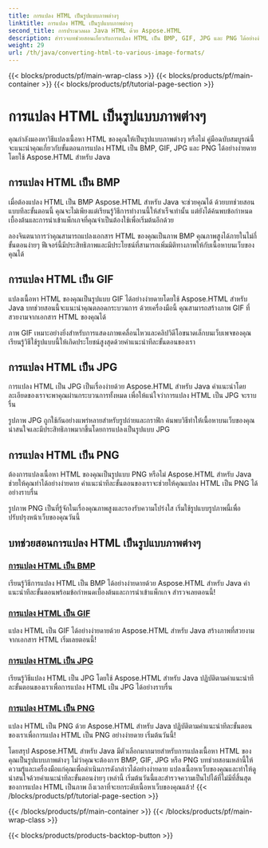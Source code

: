 ```yaml
---
title: การแปลง HTML เป็นรูปแบบภาพต่างๆ
linktitle: การแปลง HTML เป็นรูปแบบภาพต่างๆ
second_title: การประมวลผล Java HTML ด้วย Aspose.HTML
description: สำรวจบทช่วยสอนเกี่ยวกับการแปลง HTML เป็น BMP, GIF, JPG และ PNG ได้อย่างง่ายดายด้วย Aspose.HTML สำหรับ Java สร้างรูปภาพที่สวยงามจากเอกสาร HTML
weight: 29
url: /th/java/converting-html-to-various-image-formats/
---
```


{{< blocks/products/pf/main-wrap-class >}}
{{< blocks/products/pf/main-container >}}
{{< blocks/products/pf/tutorial-page-section >}}

# การแปลง HTML เป็นรูปแบบภาพต่างๆ


คุณกำลังมองหาวิธีแปลงเนื้อหา HTML ของคุณให้เป็นรูปแบบภาพต่างๆ หรือไม่ คู่มือฉบับสมบูรณ์นี้จะแนะนำคุณเกี่ยวกับขั้นตอนการแปลง HTML เป็น BMP, GIF, JPG และ PNG ได้อย่างง่ายดายโดยใช้ Aspose.HTML สำหรับ Java 

## การแปลง HTML เป็น BMP

เมื่อต้องแปลง HTML เป็น BMP Aspose.HTML สำหรับ Java จะช่วยคุณได้ ด้วยบทช่วยสอนแบบทีละขั้นตอนนี้ คุณจะไม่เพียงแต่เรียนรู้วิธีการทำงานนี้ให้สำเร็จเท่านั้น แต่ยังได้ค้นพบข้อกำหนดเบื้องต้นและการนำเข้าแพ็กเกจที่คุณจำเป็นต้องใช้เพื่อเริ่มต้นอีกด้วย

ลองจินตนาการว่าคุณสามารถแปลงเอกสาร HTML ของคุณเป็นภาพ BMP คุณภาพสูงได้ภายในไม่กี่ขั้นตอนง่ายๆ ฟีเจอร์นี้มีประสิทธิภาพและมีประโยชน์ที่สามารถเพิ่มมิติทางภาพให้กับเนื้อหาบนเว็บของคุณได้

## การแปลง HTML เป็น GIF

แปลงเนื้อหา HTML ของคุณเป็นรูปแบบ GIF ได้อย่างง่ายดายโดยใช้ Aspose.HTML สำหรับ Java บทช่วยสอนนี้จะแนะนำคุณตลอดกระบวนการ ด้วยเครื่องมือนี้ คุณสามารถสร้างภาพ GIF ที่สวยงามจากเอกสาร HTML ของคุณได้

ภาพ GIF เหมาะอย่างยิ่งสำหรับการแสดงภาพเคลื่อนไหวและคลิปวิดีโอขนาดเล็กบนเว็บเพจของคุณ เรียนรู้วิธีใช้รูปแบบนี้ให้เกิดประโยชน์สูงสุดด้วยคำแนะนำทีละขั้นตอนของเรา

## การแปลง HTML เป็น JPG

การแปลง HTML เป็น JPG เป็นเรื่องง่ายด้วย Aspose.HTML สำหรับ Java คำแนะนำโดยละเอียดของเราจะพาคุณผ่านกระบวนการทั้งหมด เพื่อให้แน่ใจว่าการแปลง HTML เป็น JPG จะราบรื่น

รูปภาพ JPG ถูกใช้กันอย่างแพร่หลายสำหรับรูปถ่ายและกราฟิก ค้นพบวิธีทำให้เนื้อหาบนเว็บของคุณน่าสนใจและมีประสิทธิภาพมากขึ้นโดยการแปลงเป็นรูปแบบ JPG

## การแปลง HTML เป็น PNG

ต้องการแปลงเนื้อหา HTML ของคุณเป็นรูปแบบ PNG หรือไม่ Aspose.HTML สำหรับ Java ช่วยให้คุณทำได้อย่างง่ายดาย คำแนะนำทีละขั้นตอนของเราจะช่วยให้คุณแปลง HTML เป็น PNG ได้อย่างราบรื่น

รูปภาพ PNG เป็นที่รู้จักในเรื่องคุณภาพสูงและรองรับความโปร่งใส เริ่มใช้รูปแบบรูปภาพนี้เพื่อปรับปรุงหน้าเว็บของคุณวันนี้

## บทช่วยสอนการแปลง HTML เป็นรูปแบบภาพต่างๆ
### [การแปลง HTML เป็น BMP](./convert-html-to-bmp/)
เรียนรู้วิธีการแปลง HTML เป็น BMP ได้อย่างง่ายดายด้วย Aspose.HTML สำหรับ Java คำแนะนำทีละขั้นตอนพร้อมข้อกำหนดเบื้องต้นและการนำเข้าแพ็กเกจ สำรวจเลยตอนนี้!
### [การแปลง HTML เป็น GIF](./convert-html-to-gif/)
แปลง HTML เป็น GIF ได้อย่างง่ายดายด้วย Aspose.HTML สำหรับ Java สร้างภาพที่สวยงามจากเอกสาร HTML เริ่มเลยตอนนี้!
### [การแปลง HTML เป็น JPG](./convert-html-to-jpg/)
เรียนรู้วิธีแปลง HTML เป็น JPG โดยใช้ Aspose.HTML สำหรับ Java ปฏิบัติตามคำแนะนำทีละขั้นตอนของเราเพื่อการแปลง HTML เป็น JPG ได้อย่างราบรื่น
### [การแปลง HTML เป็น PNG](./convert-html-to-png/)
แปลง HTML เป็น PNG ด้วย Aspose.HTML สำหรับ Java ปฏิบัติตามคำแนะนำทีละขั้นตอนของเราเพื่อการแปลง HTML เป็น PNG อย่างง่ายดาย เริ่มต้นวันนี้!

โดยสรุป Aspose.HTML สำหรับ Java มีตัวเลือกมากมายสำหรับการแปลงเนื้อหา HTML ของคุณเป็นรูปแบบภาพต่างๆ ไม่ว่าคุณจะต้องการ BMP, GIF, JPG หรือ PNG บทช่วยสอนเหล่านี้ให้ความรู้และเครื่องมือแก่คุณเพื่อดำเนินการดังกล่าวได้อย่างง่ายดาย แปลงเนื้อหาเว็บของคุณและทำให้ดูน่าสนใจด้วยคำแนะนำทีละขั้นตอนง่ายๆ เหล่านี้ เริ่มต้นวันนี้และสำรวจความเป็นไปได้ที่ไม่มีที่สิ้นสุดของการแปลง HTML เป็นภาพ ถึงเวลาที่จะยกระดับเนื้อหาเว็บของคุณแล้ว!
{{< /blocks/products/pf/tutorial-page-section >}}

{{< /blocks/products/pf/main-container >}}
{{< /blocks/products/pf/main-wrap-class >}}

{{< blocks/products/products-backtop-button >}}
